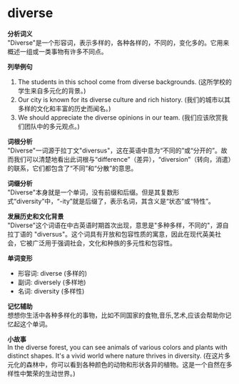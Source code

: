 # diverse

**分析词义**  
"Diverse"是一个形容词，表示多样的，各种各样的，不同的，变化多的。它用来概述一组或一类事物有许多不同点。

  

**列举例句**

  

1.  The students in this school come from diverse backgrounds. (这所学校的学生来自多元化的背景。)
2.  Our city is known for its diverse culture and rich history. (我们的城市以其多样的文化和丰富的历史而闻名。)
3.  We should appreciate the diverse opinions in our team. (我们应该欣赏我们团队中的多元观点。)

  

**词根分析**  
"Diverse"一词源于拉丁文"diversus"，这在英语中意为“不同的”或“分开的”。故而我们可以清楚地看出此词根与“difference”（差异），“diversion”（转向，消遣）的联系，它们都包含了“不同”和“分散”的意思。

  

**词缀分析**  
"Diverse"本身就是一个单词，没有前缀和后缀。但是其复数形式“diversity”中，“-ity”就是后缀了，表示名词，其含义是“状态”或“特性”。

  

**发展历史和文化背景**  
"Diverse"这个词语在中古英语时期首次出现，意思是"多种多样，不同的"，源自拉丁语的 "diversus"。这个词具有开放和包容性质的寓意，因此在现代英美社会，它被广泛用于强调社会，文化和种族的多元性和包容性。

  

**单词变形**

  

*   形容词: diverse (多样的)
*   副词: diversely (多样地)
*   名词: diversity (多样性)

  

**记忆辅助**  
想想你生活中各种多样化的事物，比如不同国家的食物,音乐,艺术,应该会帮助你记忆起这个单词。

  

**小故事**  
In the diverse forest, you can see animals of various colors and plants with distinct shapes. It's a vivid world where nature thrives in diversity. (在这片多元化的森林中，你可以看到各种颜色的动物和形状各异的植物。这是一个自然在多样性中繁荣的生动世界。)
